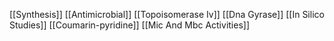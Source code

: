 [[Synthesis]]
[[Antimicrobial]]
[[Topoisomerase Iv]]
[[Dna Gyrase]]
[[In Silico Studies]]
[[Coumarin-pyridine]]
[[Mic And Mbc Activities]]
